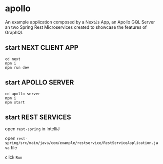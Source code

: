 # apollo

An example application composed by a NextJs App, an Apollo GQL Server an two Spring Rest Microservices
created to showcase the features of GraphQL

## start NEXT CLIENT APP

```shell
cd next
npm i
npm run dev
```

## start APOLLO SERVER

```shell
cd apollo-server
npm i
npm start
```

## start REST SERVICES

open `rest-spring` in IntelliJ

open `rest-spring/src/main/java/com/example/restservice/RestServiceApplication.java` file

click `Run`